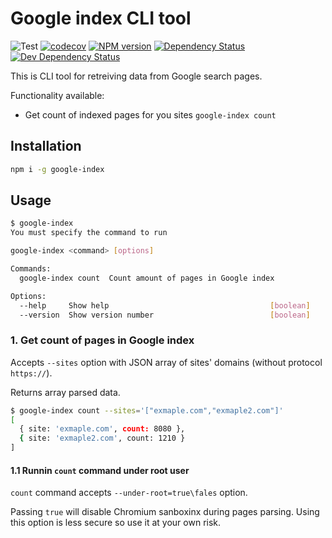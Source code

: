 # Google index CLI tool

![Test](https://github.com/rodion-arr/google-index/workflows/Test/badge.svg)
[![codecov](https://codecov.io/gh/rodion-arr/google-index/branch/master/graph/badge.svg)](https://codecov.io/gh/rodion-arr/google-index)
<span class="badge-npmversion"><a href="https://npmjs.org/package/google-index" title="View this project on NPM"><img src="https://img.shields.io/npm/v/google-index.svg" alt="NPM version" /></a></span>
<span class="badge-daviddm"><a href="https://david-dm.org/rodion-arr/google-index" title="View the status of this project's dependencies on DavidDM"><img src="https://img.shields.io/david/rodion-arr/google-index.svg" alt="Dependency Status" /></a></span>
<span class="badge-daviddmdev"><a href="https://david-dm.org/rodion-arr/google-index#info=devDependencies" title="View the status of this project's development dependencies on DavidDM"><img src="https://img.shields.io/david/dev/rodion-arr/google-index.svg" alt="Dev Dependency Status" /></a></span>

This is CLI tool for retreiving data from Google search pages.

Functionality available:

- Get count of indexed pages for you sites `google-index count`

## Installation

```bash
npm i -g google-index
```

## Usage

```bash
$ google-index
You must specify the command to run

google-index <command> [options]

Commands:
  google-index count  Count amount of pages in Google index

Options:
  --help     Show help                                    [boolean]
  --version  Show version number                          [boolean]
```

### 1. Get count of pages in Google index

Accepts `--sites` option with JSON array of sites' domains (without protocol `https://`).

Returns array parsed data.

```bash
$ google-index count --sites='["exmaple.com","exmaple2.com"]'
[
  { site: 'exmaple.com', count: 8080 },
  { site: 'exmaple2.com', count: 1210 }
]
```

#### 1.1 Runnin `count` command under root user

`count` command accepts `--under-root=true\fales` option.

Passing `true` will disable Chromium sanboxinx during pages parsing.
Using this option is less secure so use it at your own risk.
